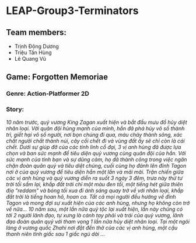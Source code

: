 # LEAP-Group3-Terminators

## Team members:
* Trịnh Đông Dương
* Triệu Tấn Hùng
* Lê Quang Vũ

## Game: Forgotten Memoriae

### Genre: Action-Platformer 2D

### Story:
*10 năm trước, quỷ vương King Zagan xuất hiện và bắt đầu mưu đồ hủy diệt nhân loại. Với quân đội hùng mạnh của mình, hắn đã phá hủy vô số thành trì, giết hại vô số người, nơi bọn chúng đi qua, máu chảy thành sông, xác chất người chất thành núi, cây cối chết đi và vùng đất ấy sẽ chỉ còn là cái chết. Dưới sự giúp đỡ của các tinh linh cổ đại, 3 vị anh hùng đã được lựa chọn và ban sức mạnh để tiêu diện quỷ vương cùng quân đội của hắn. Với sức mạnh của tình bạn và sự dũng cảm, họ đã thành công trong việc ngăn chặn đoàn quân quỷ và tiêu diệt chúng, cuối cùng họ đánh lên đỉnh Tagon nơi ở của quỷ vương để tiêu diện hắn một lần và mãi mãi. Trận chiến giữa các vị anh hùng và quỷ vương diễn ra suốt 3 ngày 3 đêm, trưa này thứ tư trời tối sầm lại, khắp đất trời chỉ một màu đen tối, một tiếng hét giữa thiên địa "reddam" và bóng tối xua đi ánh sáng quay trở về với nhân loại, khắp đất trời là tiếng hoan hô, hoan ca. Tất cả mọi người đều hướng về đỉnh Tagon và mong đợi sự xuất hiện của các anh hùng, nhưng họ không còn trở về nữa...* 
*10 năm sau, một lần nữa quỷ tộc lại xuất hiện, lần này chúng có tới 2 người lãnh đạo, tự xưng là cánh tay phải và trái của quỷ vương, lãnh đạo đoàn quân quỷ với tham vọng 1 lần nữa hủy diệt nhân loại. Tại một ngôi làng ở vương quốc Zhahi nơi đặt đền thờ của các vị anh hùng, một cậu thanh niên tỉnh giấc sau 1 giấc ngủ dài ...*